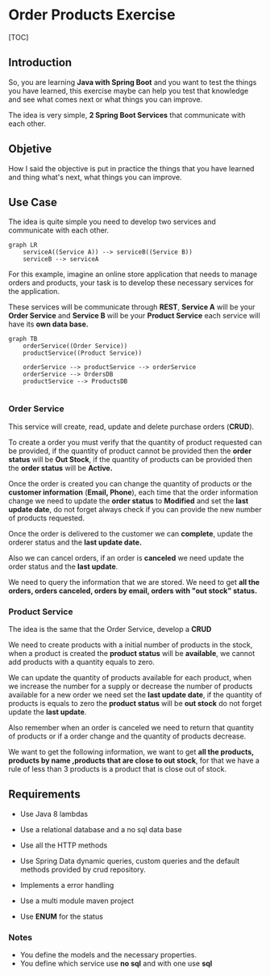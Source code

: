 # Order Products Exercise

[TOC]

## Introduction

So, you are learning **Java with Spring Boot** and you want to test the things you have learned, this exercise maybe can help you test that knowledge and see what comes next or what things you can improve.

The idea is very simple, **2 Spring Boot Services** that communicate with each other.

## Objetive

How I said the objective is put in practice the things that you have learned and thing what's next, what things you can improve.

## Use Case

The idea is quite simple you need to develop two services and communicate with each other.

```mermaid
graph LR
	serviceA((Service A)) --> serviceB((Service B))
	serviceB --> serviceA
```

For this example, imagine an online store application that needs to manage orders and products, your task is to develop these necessary services for the application.

These services will be communicate through **REST**, **Service A** will be your **Order Service** and **Service B** will be your **Product Service** each service will have its **own data base.** 

```mermaid
graph TB
	orderService((Order Service))
	productService((Product Service))
	
	orderService --> productService --> orderService
	orderService --> OrdersDB 
	productService --> ProductsDB
	
```

### Order Service

This service will create, read, update and delete  purchase orders (**CRUD**).

To create a order you must verify that the quantity of product requested can be provided, if the quantity of product cannot be provided then the **order status** will be **Out Stock**, if the quantity of products can be provided then the **order status** will be **Active.**

Once the order is created you can change the quantity of products or the **customer information** (**Email, Phone**), each time that the order information change we need to update the **order status** to **Modified** and set the **last update date**, do not forget always check if you can provide the new number of products requested.

Once the order is delivered to the customer we can **complete**, update the orderer status and the **last update date.**

Also we can cancel orders, if an order is **canceled** we need update the order status and the **last update**.

We need to query the information that we are stored. We need to get **all the orders, orders canceled, orders by email, orders with "out stock" status.**

### Product Service

The idea is the same that the Order Service, develop a **CRUD**

We need to create products with a initial number of products in the stock, when a product is created the **product status** will be **available**, we cannot add products with a quantity equals to zero.

We can update the quantity of products available for each product, when we increase the number for a supply or decrease the number of products available for a new order we need set the **last update date**, if the quantity of products is equals to zero the **product status** will be **out stock** do not forget update the **last update**.

Also remember when an order is canceled we need to return that quantity of products or if a order change and the quantity of products decrease.

We want to get the following information, we want to get **all the products, products by name ,products that are close to out stock**, for that we have a rule of less than 3 products is a product that is close out of stock.

## Requirements

* Use Java 8 lambdas

* Use a relational database and a no sql data base

* Use all the HTTP methods

* Use Spring Data dynamic queries, custom queries and the default methods provided by crud repository.

* Implements a error handling

* Use a multi module maven project

* Use **ENUM** for the status

  

### Notes

* You define the models and the necessary properties.
* You define which service use **no sql** and with one use **sql**




